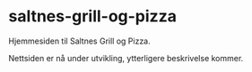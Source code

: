 # saltnes-grill-og-pizza
Hjemmesiden til Saltnes Grill og Pizza.


Nettsiden er nå under utvikling, ytterligere beskrivelse kommer.
